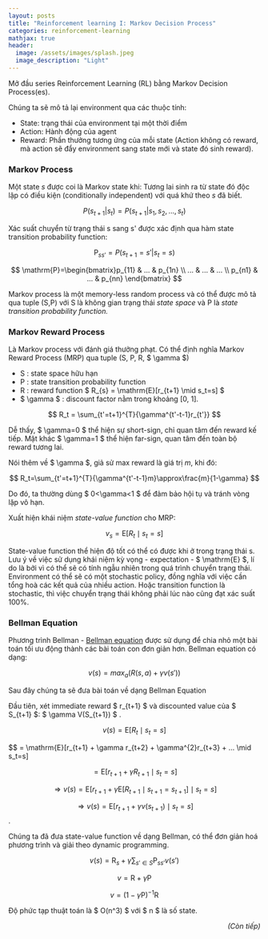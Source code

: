 ```yaml
---
layout: posts
title: "Reinforcement learning I: Markov Decision Process"
categories: reinforcement-learning
mathjax: true
header:
  image: /assets/images/splash.jpeg
  image_description: "Light"
---
```

Mở đầu series Reinforcement Learning (RL) bằng Markov Decision Process(es).

Chúng ta sẽ mô tả lại environment qua các thuộc tính:

* State: trạng thái của environment tại một thời điểm
* Action: Hành động của agent
* Reward: Phần thưởng tương ứng của mỗi state (Action không có reward, mà action sẽ đẩy environment sang state mới và state đó sinh reward).

### Markov Process
Một state *s* được coi là Markov state khi: Tương lai sinh ra từ state đó độc lập có điều kiện (conditionally independent) với quá khứ theo *s* đã biết.

$$ P(s_{t+1}|s_{t}) = P(s_{t+1}|s_1, s_2, ..., s_t) $$

Xác suất chuyển từ trạng thái s sang s' được xác định qua hàm state transition probability function:

$$ \mathrm{P}_{ss'}=P(s_{t+1}=s'|s_{t}=s) $$

$$ \mathrm{P}=\begin{bmatrix}p_{11} & ... & p_{1n} \\ ... & ... & ... \\ p_{n1} & ... & p_{nn} \end{bmatrix} $$

Markov process là một memory-less random process và có thể được mô tả qua tuple (S,P) 
với S là không gian trạng thái *state space* và P là *state transition probability function.*

### Markov Reward Process

Là Markov process với đánh giá thưởng phạt. Có thể định nghĩa Markov Reward Process (MRP) qua tuple (S, P, R, $ \gamma $) 

* S : state space hữu hạn
* P : state transition probability function
* R : reward function $ R_{s} = \mathrm{E}[r_{t+1} \mid s_t=s] $
* $ \gamma $ : discount factor nằm trong khoảng [0, 1].

$$ R_t = \sum_{t'=t+1}^{T}{\gamma^{t'-t-1}r_{t'}} $$

Dễ thấy, $ \gamma=0 $ thể hiện sự short-sign, chỉ quan tâm đến reward kế tiếp. 
Mặt khác $ \gamma=1 $ thể hiện far-sign, quan tâm đến toàn bộ reward tương lai.

Nói thêm về $ \gamma $, giả sử max reward là giá trị *m*, khi đó:

$$ R_t=\sum_{t'=t+1}^{T}{\gamma^{t'-t-1}m}\approx\frac{m}{1-\gamma} $$

Do đó, ta thường dùng $ 0<\gamma<1 $ để đảm bảo hội tụ và tránh vòng lặp vô hạn.

Xuất hiện khái niệm *state-value function* cho MRP:

$$ v_{s} = \mathrm{E}[R_t \mid s_t=s] $$

State-value function thể hiện độ tốt có thể có được khi ở trong trạng thái s. 
Lưu ý về việc sử dụng khái niệm kỳ vọng - expectation - $ \mathrm{E} $, 
lí do là bởi vì có thể sẽ có tính ngẫu nhiên trong quá trình chuyển trạng thái. 
Environment có thể sẽ có một stochastic policy, đồng nghĩa với việc cần tổng hoà các kết quả của 
nhiều action. Hoặc transition function là stochastic, thì việc chuyển trạng thái không phải lúc nào 
cũng đạt xác suất 100%. 

### Bellman Equation

Phương trình Bellman - [Bellman equation](https://en.wikipedia.org/wiki/Bellman_equation) được sử dụng để chia nhỏ một bài toán tối ưu động 
thành các bài toán con đơn giản hơn. Bellman equation có dạng:

$$ v(s) = max_a(R(s,a) + \gamma v(s')) $$

Sau đây chúng ta sẽ đưa bài toán về dạng Bellman Equation

Đầu tiên, xét immediate reward $ r_{t+1} $ và discounted value của 
$ S_{t+1} $: $ \gamma V(S_{t+1}) $ .

$$ v(s) = \mathrm{E}[R_t \mid s_t=s] $$

$$ = \mathrm{E}[r_{t+1} + \gamma r_{t+2} + \gamma^{2}r_{t+3} + ... \mid s_t=s] 

$$ = \mathrm{E}[r_{t+1} + \gamma R_{t+1} \mid s_t=s] $$

$$ \Rightarrow v(s) =  \mathrm{E}[r_{t+1}+ \gamma\mathrm{E}[R_{t+1} \mid s_{t+1}=s_{t+1}] \mid s_t=s] $$

$$ \Rightarrow v(s) = \mathrm{E}[r_{t+1} + \gamma v(s_{t+1}) \mid s_t=s] $$.

Chúng ta đã đưa state-value function về dạng Bellman, có thể đơn giản hoá phương trình và giải theo dynamic programming.

$$ v(s) = \mathrm{R}_s + \gamma \sum_{s' \in S}{\mathrm{P}_{ss'}v(s')} $$

$$ v = \mathrm{R} + \gamma \mathrm{P} $$

$$ v = (1-\gamma \mathrm{P})^{-1}\mathrm{R} $$

Độ phức tạp thuật toán là $ O(n^3) $ với $ n $ là số state.

<div align="right"><i>(Còn tiếp)</i></div> 